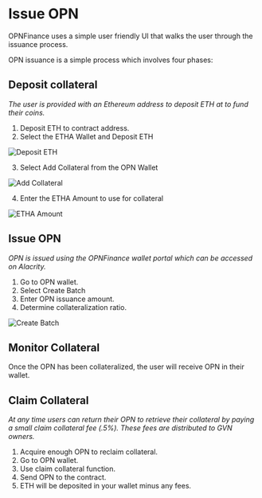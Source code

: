 # Issue OPN
OPNFinance uses a simple user friendly UI that walks the user through the issuance process. 

OPN issuance is a simple process which involves four phases:

## Deposit collateral
*The user is provided with an Ethereum address to deposit ETH at to fund their coins.* 
1. Deposit ETH to contract address. 
2. Select the ETHA Wallet and Deposit ETH 

![Deposit ETH](https://raw.githubusercontent.com/alacrityio/alacrity-support-documentation/main/user%20documentation/resources/image47.png)

3. Select Add Collateral from the OPN Wallet 

![Add Collateral](https://raw.githubusercontent.com/alacrityio/alacrity-support-documentation/main/user%20documentation/resources/image48.png)

4. Enter the ETHA Amount to use for collateral 

![ETHA Amount](https://raw.githubusercontent.com/alacrityio/alacrity-support-documentation/main/user%20documentation/resources/image50.png)

## Issue OPN

*OPN is issued using the OPNFinance wallet portal which can be accessed on Alacrity.* 

1. Go to OPN wallet. 
2. Select Create Batch 
3. Enter OPN issuance amount. 
4. Determine collateralization ratio. 

![Create Batch](https://raw.githubusercontent.com/alacrityio/alacrity-support-documentation/main/user%20documentation/resources/image51.png)

## Monitor Collateral
Once the OPN has been collateralized, the user will receive OPN in their wallet.

## Claim Collateral
*At any time users can return their OPN to retrieve their collateral by paying a small claim collateral fee (.5%). These fees are distributed to GVN owners.* 

1. Acquire enough OPN to reclaim collateral. 
2. Go to OPN wallet. 
3. Use claim collateral function. 
4. Send OPN to the contract. 
5. ETH will be deposited in your wallet minus any fees. 